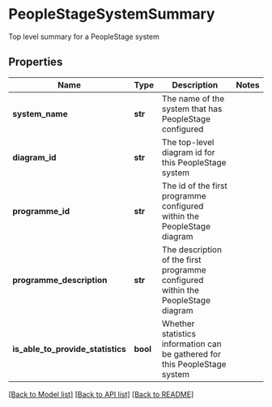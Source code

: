 # PeopleStageSystemSummary

Top level summary for a PeopleStage system

## Properties
Name | Type | Description | Notes
------------ | ------------- | ------------- | -------------
**system_name** | **str** | The name of the system that has PeopleStage configured | 
**diagram_id** | **str** | The top-level diagram id for this PeopleStage system | 
**programme_id** | **str** | The id of the first programme configured within the PeopleStage diagram | 
**programme_description** | **str** | The description of the first programme configured within the PeopleStage diagram | 
**is_able_to_provide_statistics** | **bool** | Whether statistics information can be gathered for this PeopleStage system | 

[[Back to Model list]](../README.md#documentation-for-models) [[Back to API list]](../README.md#documentation-for-api-endpoints) [[Back to README]](../README.md)


